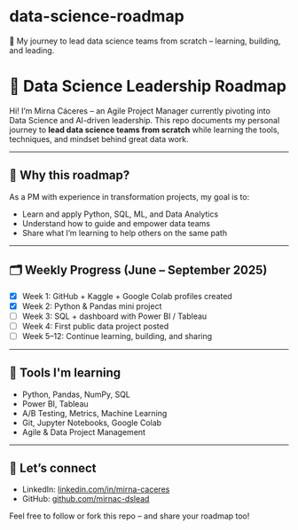 # data-science-roadmap
🧠 My journey to lead data science teams from scratch – learning, building, and leading.
# 🧠 Data Science Leadership Roadmap

Hi! I’m Mirna Cáceres – an Agile Project Manager currently pivoting into Data Science and AI-driven leadership. This repo documents my personal journey to **lead data science teams from scratch** while learning the tools, techniques, and mindset behind great data work.

---

## 📍 Why this roadmap?

As a PM with experience in transformation projects, my goal is to:
- Learn and apply Python, SQL, ML, and Data Analytics
- Understand how to guide and empower data teams
- Share what I’m learning to help others on the same path

---

## 🗂️ Weekly Progress (June – September 2025)

- [x] Week 1: GitHub + Kaggle + Google Colab profiles created
- [x] Week 2: Python & Pandas mini project
- [ ] Week 3: SQL + dashboard with Power BI / Tableau
- [ ] Week 4: First public data project posted
- [ ] Week 5–12: Continue learning, building, and sharing

---

## 📌 Tools I'm learning

- Python, Pandas, NumPy, SQL
- Power BI, Tableau
- A/B Testing, Metrics, Machine Learning
- Git, Jupyter Notebooks, Google Colab
- Agile & Data Project Management

---

## 🔗 Let’s connect

- LinkedIn: [linkedin.com/in/mirna-caceres](https://www.linkedin.com/in/mirna-caceres/)
- GitHub: [github.com/mirnac-dslead](https://github.com/mirnac-dslead)

Feel free to follow or fork this repo – and share your roadmap too!
